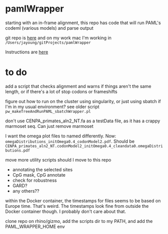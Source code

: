 # pamlWrapper
starting with an in-frame alignment, this repo has code that will run PAML's codeml (various models) and parse output

git repo is [here](https://github.com/jayoung/pamlWrapper) and on my work mac I'm working in `/Users/jayoung/gitProjects/pamlWrapper`  

Instructions are [here](docs/runPAMLandParse.md)

# to do

add a script that checks alignment and warns if things aren't the same length, or if there's a lot of stop codons or frameshifts

figure out how to run on the cluster using singularity, or just using sbatch if I'm in my usual environment? see older script `pw_makeTreeAndRunPAML_sbatchWrapper.pl` 

don't use CENPA_primates_aln2_NT.fa as a testData file, as it has a crappy marmoset seq. Can just remove marmoset

I want the omega plot files to named differently. Now: `omegaDistributions_initOmega0.4_codonModel2.pdf`. Should be `CENPA_primates_aln2_NT.codonModel2_initOmega0.4_cleandata0.omegaDistributions.pdf`

move more utility scripts should I move to this repo
- annotating the selected sites
- CpG mask, CpG annotate
- check for robustness
- GARD?
- any others??

within the Docker container, the timestamps for files seems to be based on Europe time. That's weird. The timestamps look fine from outside the Docker container though. I probably don't care about that. 

clone repo on rhino/gizmo, add the scripts dir to my PATH, and add the PAML_WRAPPER_HOME env